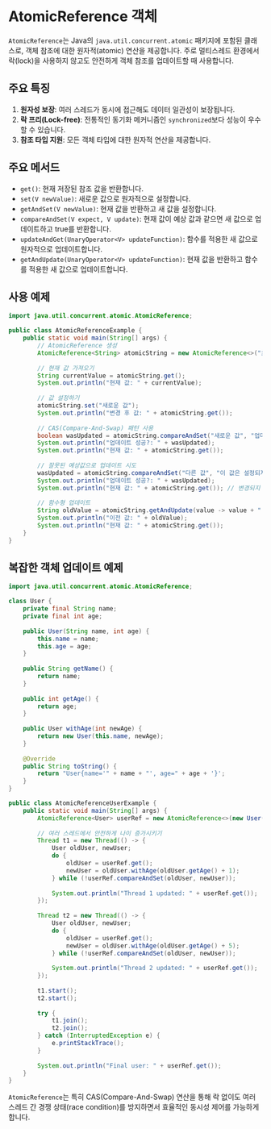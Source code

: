 # AtomicReference 객체

`AtomicReference`는 Java의 `java.util.concurrent.atomic` 패키지에 포함된 클래스로, 객체 참조에 대한 원자적(atomic) 연산을 제공합니다. 주로 멀티스레드 환경에서 락(lock)을 사용하지 않고도 안전하게 객체 참조를 업데이트할 때 사용합니다.

## 주요 특징

1. **원자성 보장**: 여러 스레드가 동시에 접근해도 데이터 일관성이 보장됩니다.
2. **락 프리(Lock-free)**: 전통적인 동기화 메커니즘인 `synchronized`보다 성능이 우수할 수 있습니다.
3. **참조 타입 지원**: 모든 객체 타입에 대한 원자적 연산을 제공합니다.

## 주요 메서드

- `get()`: 현재 저장된 참조 값을 반환합니다.
- `set(V newValue)`: 새로운 값으로 원자적으로 설정합니다.
- `getAndSet(V newValue)`: 현재 값을 반환하고 새 값을 설정합니다.
- `compareAndSet(V expect, V update)`: 현재 값이 예상 값과 같으면 새 값으로 업데이트하고 true를 반환합니다.
- `updateAndGet(UnaryOperator<V> updateFunction)`: 함수를 적용한 새 값으로 원자적으로 업데이트합니다.
- `getAndUpdate(UnaryOperator<V> updateFunction)`: 현재 값을 반환하고 함수를 적용한 새 값으로 업데이트합니다.

## 사용 예제

```java
import java.util.concurrent.atomic.AtomicReference;

public class AtomicReferenceExample {
    public static void main(String[] args) {
        // AtomicReference 생성
        AtomicReference<String> atomicString = new AtomicReference<>("초기값");
        
        // 현재 값 가져오기
        String currentValue = atomicString.get();
        System.out.println("현재 값: " + currentValue);
        
        // 값 설정하기
        atomicString.set("새로운 값");
        System.out.println("변경 후 값: " + atomicString.get());
        
        // CAS(Compare-And-Swap) 패턴 사용
        boolean wasUpdated = atomicString.compareAndSet("새로운 값", "업데이트된 값");
        System.out.println("업데이트 성공?: " + wasUpdated);
        System.out.println("현재 값: " + atomicString.get());
        
        // 잘못된 예상값으로 업데이트 시도
        wasUpdated = atomicString.compareAndSet("다른 값", "이 값은 설정되지 않음");
        System.out.println("업데이트 성공?: " + wasUpdated);
        System.out.println("현재 값: " + atomicString.get()); // 변경되지 않음
        
        // 함수형 업데이트
        String oldValue = atomicString.getAndUpdate(value -> value + " + 추가된 텍스트");
        System.out.println("이전 값: " + oldValue);
        System.out.println("현재 값: " + atomicString.get());
    }
}
```

## 복잡한 객체 업데이트 예제

```java
import java.util.concurrent.atomic.AtomicReference;

class User {
    private final String name;
    private final int age;
    
    public User(String name, int age) {
        this.name = name;
        this.age = age;
    }
    
    public String getName() {
        return name;
    }
    
    public int getAge() {
        return age;
    }
    
    public User withAge(int newAge) {
        return new User(this.name, newAge);
    }
    
    @Override
    public String toString() {
        return "User{name='" + name + "', age=" + age + '}';
    }
}

public class AtomicReferenceUserExample {
    public static void main(String[] args) {
        AtomicReference<User> userRef = new AtomicReference<>(new User("Alice", 25));
        
        // 여러 스레드에서 안전하게 나이 증가시키기
        Thread t1 = new Thread(() -> {
            User oldUser, newUser;
            do {
                oldUser = userRef.get();
                newUser = oldUser.withAge(oldUser.getAge() + 1);
            } while (!userRef.compareAndSet(oldUser, newUser));
            
            System.out.println("Thread 1 updated: " + userRef.get());
        });
        
        Thread t2 = new Thread(() -> {
            User oldUser, newUser;
            do {
                oldUser = userRef.get();
                newUser = oldUser.withAge(oldUser.getAge() + 5);
            } while (!userRef.compareAndSet(oldUser, newUser));
            
            System.out.println("Thread 2 updated: " + userRef.get());
        });
        
        t1.start();
        t2.start();
        
        try {
            t1.join();
            t2.join();
        } catch (InterruptedException e) {
            e.printStackTrace();
        }
        
        System.out.println("Final user: " + userRef.get());
    }
}
```

`AtomicReference`는 특히 CAS(Compare-And-Swap) 연산을 통해 락 없이도 여러 스레드 간 경쟁 상태(race condition)를 방지하면서 효율적인 동시성 제어를 가능하게 합니다.

